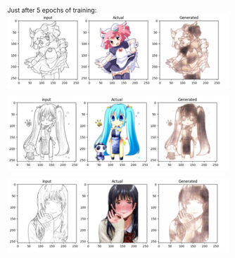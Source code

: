 Just after 5 epochs of training:
![sample1](image.png)

![sample2](image-1.png)

![sample3](image-2.png)